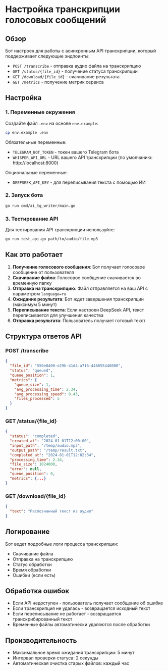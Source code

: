 # Настройка транскрипции голосовых сообщений

## Обзор

Бот настроен для работы с асинхронным API транскрипции, который поддерживает следующие эндпоинты:

- `POST /transcribe` - отправка аудио файла на транскрипцию
- `GET /status/{file_id}` - получение статуса транскрипции
- `GET /download/{file_id}` - скачивание результата
- `GET /metrics` - получение метрик сервиса

## Настройка

### 1. Переменные окружения

Создайте файл `.env` на основе `env.example`:

```bash
cp env.example .env
```

Обязательные переменные:
- `TELEGRAM_BOT_TOKEN` - токен вашего Telegram бота
- `WHISPER_API_URL` - URL вашего API транскрипции (по умолчанию: http://localhost:8000)

Опциональные переменные:
- `DEEPSEEK_API_KEY` - для переписывания текста с помощью ИИ

### 2. Запуск бота

```bash
go run cmd/ai_tg_writer/main.go
```

### 3. Тестирование API

Для тестирования API транскрипции используйте:

```bash
go run test_api.go path/to/audio/file.mp3
```

## Как это работает

1. **Получение голосового сообщения**: Бот получает голосовое сообщение от пользователя
2. **Скачивание файла**: Голосовое сообщение скачивается во временную папку
3. **Отправка на транскрипцию**: Файл отправляется на ваш API с параметром `language=ru`
4. **Ожидание результата**: Бот ждет завершения транскрипции (максимум 5 минут)
5. **Переписывание текста**: Если настроен DeepSeek API, текст переписывается для улучшения качества
6. **Отправка результата**: Пользователь получает готовый текст

## Структура ответов API

### POST /transcribe
```json
{
  "file_id": "550e8400-e29b-41d4-a716-446655440000",
  "status": "queued",
  "queue_position": 1,
  "metrics": {
    "queue_size": 1,
    "avg_processing_time": 2.34,
    "avg_processing_speed": 0.43,
    "files_processed": 5
  }
}
```

### GET /status/{file_id}
```json
{
  "status": "completed",
  "created_at": "2024-01-01T12:00:00",
  "input_path": "/temp/audio.mp3",
  "output_path": "/temp/result.txt",
  "completed_at": "2024-01-01T12:02:34",
  "processing_time": 2.34,
  "file_size": 1024000,
  "error": null,
  "queue_position": 0,
  "metrics": {...}
}
```

### GET /download/{file_id}
```json
{
  "text": "Распознанный текст из аудио"
}
```

## Логирование

Бот ведет подробные логи процесса транскрипции:
- Скачивание файла
- Отправка на транскрипцию
- Статус обработки
- Время обработки
- Ошибки (если есть)

## Обработка ошибок

- Если API недоступен - пользователь получает сообщение об ошибке
- Если транскрипция не удалась - возвращается исходный текст
- Если переписывание не работает - возвращается транскрибированный текст
- Временные файлы автоматически удаляются после обработки

## Производительность

- Максимальное время ожидания транскрипции: 5 минут
- Интервал проверки статуса: 2 секунды
- Автоматическая очистка старых файлов: каждый час 